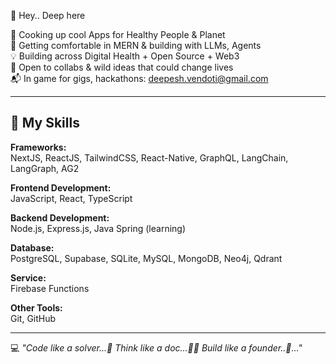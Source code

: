 <!---
Deepesh-vendoti/Deepesh-vendoti is a ✨ special ✨ repository because its `README.md` (this file) appears on your GitHub profile.
You can click the Preview link to take a look at your changes.
--->
👋 Hey.. Deep here

👀 Cooking up cool Apps for Healthy People & Planet  
🌱 Getting comfortable in MERN & building with LLMs, Agents  
💡 Building across Digital Health + Open Source + Web3  
🤝 Open to collabs & wild ideas that could change lives  
📬 In game for gigs, hackathons: deepesh.vendoti@gmail.com

---

## 🚀 My Skills  

**Frameworks:**  
NextJS, ReactJS, TailwindCSS, React-Native, GraphQL, LangChain, LangGraph, AG2  

**Frontend Development:**  
JavaScript, React, TypeScript  

**Backend Development:**  
Node.js, Express.js, Java Spring (learning)  

**Database:**  
PostgreSQL, Supabase, SQLite, MySQL, MongoDB, Neo4j, Qdrant  

**Service:**  
Firebase Functions  

**Other Tools:**  
Git, GitHub  

---

💻 *"Code like a solver...📄 Think like a doc...👨‍⚕️ Build like a founder..🚀..."*
